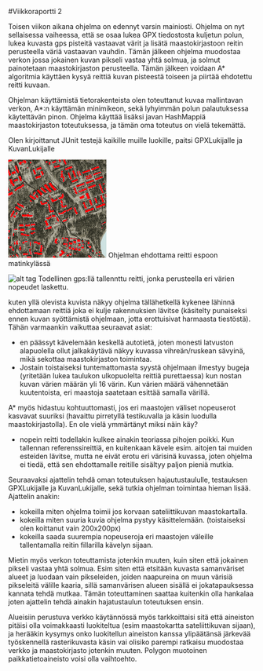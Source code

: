 #Viikkoraportti 2

Toisen viikon aikana ohjelma on edennyt varsin mainiosti. Ohjelma on nyt sellaisessa vaiheessa, että se osaa lukea GPX tiedostosta kuljetun polun, lukea kuvasta gps pisteitä vastaavat värit ja lisätä maastokirjastoon reitin perusteella väriä vastaavan vauhdin. Tämän jälkeen ohjelma muodostaa verkon jossa jokainen kuvan pikseli vastaa yhtä solmua, ja solmut painotetaan maastokirjaston perusteella. Tämän jälkeen voidaan A* algoritmia käyttäen kysyä reittiä kuvan pisteestä toiseen ja piirtää ehdotettu reitti kuvaan.

Ohjelman käyttämistä tietorakenteista olen toteuttanut kuvaa mallintavan verkon, A*:n käyttämän minimikeon, sekä lyhyimmän polun palautuksessa käytettävän pinon. Ohjelma käyttää lisäksi javan HashMappiä maastokirjaston toteutuksessa, ja tämän oma toteutus on vielä tekemättä.

Olen kirjoittanut JUnit testejä kaikille muille luokille, paitsi GPXLukijalle ja KuvanLukijalle


![alt tag](out.png)
Ohjelman ehdottama reitti espoon matinkylässä

![alt tag](matinkyla_200_reitti.png)
Todellinen gps:llä tallennttu reitti, jonka perusteella eri värien nopeudet laskettu.

kuten yllä olevista kuvista näkyy ohjelma tällähetkellä kykenee lähinnä ehdottamaan reittiä joka ei kulje rakennuksien lävitse (käsitelty punaiseksi ennen kuvan syöttämistä ohjelmaan, jotta erottuisivat harmaasta tiestöstä). Tähän varmaankin vaikuttaa seuraavat asiat:

* en päässyt kävelemään keskellä autotietä, joten monesti latvuston alapuolella ollut jalkakäytävä näkyy kuvassa vihreän/ruskean sävyinä, mikä sekottaa maastokirjaston toimintaa.
* Jostain toistaiseksi tuntemattomasta syystä ohjelmaan ilmestyy bugeja (yritetään lukea taulukon ulkopuolelta reittiä purettaessa) kun nostan kuvan värien määrän yli 16 värin. Kun värien määrä vähennetään kuutentoista, eri maastoja saatetaan esittää samalla värillä.

A* myös hidastuu kohtuuttomasti, jos eri maastojen väliset nopeuserot kasvavat suuriksi (havaittu pirretyllä testikuvalla ja käsin luodulla maastokirjastolla). En ole vielä ymmärtänyt miksi näin käy?
* nopein reitti todellakin kulkee ainakin teoriassa pihojen poikki. Kun tallennan referenssireittiä, en kuitenkaan kävele esim. aitojen tai muiden esteiden lävitse, mutta ne eivät erotu eri värisinä kuvassa, joten ohjelma ei tiedä, että sen ehdottamalle reitille sisältyy paljon pieniä mutkia.


Seuraavaksi ajattelin tehdä oman toteutuksen hajautustaululle, testauksen GPXLukijalle ja KuvanLukijalle, sekä tutkia ohjelman toimintaa hieman lisää. Ajattelin anakin:

* kokeilla miten ohjelma toimii jos korvaan sateliittikuvan maastokartalla.
* kokeilla miten suuria kuvia ohjelma pystyy käsittelemään. (toistaiseksi olen koittanut vain 200x200px)
* kokeilla saada suurempia nopeuseroja eri maastojen väleille tallentamalla reitin fillarilla kävelyn sijaan.

Mietin myös verkon toteuttamista jotenkin muuten, kuin siten että jokainen pikseli vastaa yhtä solmua. Esim siten että etsitään kuvasta samanväriset alueet ja luodaan vain pikseleiden, joiden naapureina on muun värisiä pikseleitä välille kaaria, sillä samanvärisen alueen sisällä ei jokatapauksessa kannata tehdä mutkaa. Tämän toteuttaminen saattaa kuitenkin olla hankalaa joten ajattelin tehdä ainakin hajatustaulun toteutuksen ensin. 

Alueisiin perustuva verkko käytännössä myös tarkkoittaisi sitä että aineiston pitäisi olla voimakkaasti luokiteltua (esim maastokartta sateliittikuvan sijaan), ja herääkin kysymys onko luokitellun aineiston kanssa ylipäätänsä järkevää työskennellä rasterikuvasta käsin vai olisiko parempi ratkaisu muodostaa verkko ja maastokirjasto jotenkin muuten. Polygon muotoinen paikkatietoaineisto voisi olla vaihtoehto.


